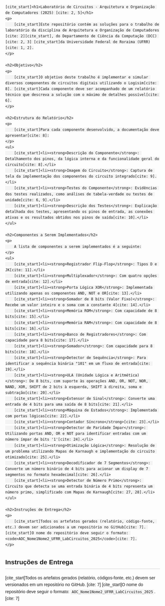 <!DOCTYPE html>
<html lang="pt-BR">
<head>
    <meta charset="UTF-8">
    <meta name="viewport" content="width=device-width, initial-scale=1.0">
    <title>Laboratório de Circuitos - AOC</title>
    <style>
        body {
            font-family: sans-serif;
            line-height: 1.6;
            margin: 2em;
        }
        h1, h2 {
            border-bottom: 1px solid #ccc;
            padding-bottom: 5px;
        }
        code {
            background-color: #f4f4f4;
            padding: 2px 4px;
            border-radius: 3px;
        }
        ul {
            padding-left: 20px;
        }
    </style>
</head>
<body>

    [cite_start]<h1>Laboratório de Circuitos - Arquitetura e Organização de Computadores (2025) [cite: 2, 5]</h1>
    <p>
        [cite_start]Este repositório contém as soluções para o trabalho de laboratório da disciplina de Arquitetura e Organização de Computadores [cite: 2][cite_start], do Departamento de Ciência da Computação (DCC) [cite: 2, 3] [cite_start]da Universidade Federal de Roraima (UFRR)[cite: 1, 2].
    </p>

    <h2>Objetivo</h2>
    <p>
        [cite_start]O objetivo deste trabalho é implementar e simular diversos componentes de circuitos digitais utilizando o Logisim[cite: 8]. [cite_start]Cada componente deve ser acompanhado de um relatório técnico que descreva a solução com o máximo de detalhes possível[cite: 6].
    </p>

    <h2>Estrutura do Relatório</h2>
    <p>
        [cite_start]Para cada componente desenvolvido, a documentação deve apresentar[cite: 8]:
    </p>
    <ul>
        [cite_start]<li><strong>Descrição do Componente</strong>: Detalhamento dos pinos, da lógica interna e da funcionalidade geral do circuito[cite: 8].</li>
        [cite_start]<li><strong>Imagem do Circuito</strong>: Captura de tela da implementação dos componentes do circuito integrado[cite: 9].</li>
        [cite_start]<li><strong>Testes do Componente</strong>: Evidências dos testes realizados, como análises de tabela-verdade ou testes de unidade[cite: 6, 9].</li>
        [cite_start]<li><strong>Descrição dos Testes</strong>: Explicação detalhada dos testes, apresentando os pinos de entrada, as conexões ativas e os resultados obtidos nos pinos de saída[cite: 10].</li>
    </ul>

    <h2>Componentes a Serem Implementados</h2>
    <p>
        A lista de componentes a serem implementados é a seguinte:
    </p>
    <ul>
        [cite_start]<li><strong>Registrador Flip-Flop</strong>: Tipos D e JK[cite: 11].</li>
        [cite_start]<li><strong>Multiplexador</strong>: Com quatro opções de entrada[cite: 12].</li>
        [cite_start]<li><strong>Porta Lógica XOR</strong>: Implementada utilizando apenas os componentes AND, NOT e OR[cite: 13].</li>
        [cite_start]<li><strong>Somador de 8 bits (Valor Fixo)</strong>: Recebe um valor inteiro e o soma com a constante 4[cite: 14].</li>
        [cite_start]<li><strong>Memória ROM</strong>: Com capacidade de 8 bits[cite: 15].</li>
        [cite_start]<li><strong>Memória RAM</strong>: Com capacidade de 8 bits[cite: 16].</li>
        [cite_start]<li><strong>Banco de Registradores</strong>: Com capacidade para 8 bits[cite: 17].</li>
        [cite_start]<li><strong>Somador</strong>: Com capacidade para 8 bits[cite: 18].</li>
        [cite_start]<li><strong>Detector de Sequência</strong>: Para identificar a sequência binária "101" em um fluxo de entrada[cite: 19].</li>
        [cite_start]<li><strong>ULA (Unidade Lógica e Aritmética)</strong>: De 8 bits, com suporte às operações AND, OR, NOT, NOR, NAND, XOR, SHIFT de 2 bits à esquerda, SHIFT à direita, soma e subtração[cite: 20].</li>
        [cite_start]<li><strong>Extensor de Sinal</strong>: Converte uma entrada de 4 bits para uma saída de 8 bits[cite: 21].</li>
        [cite_start]<li><strong>Máquina de Estados</strong>: Implementada com portas lógicas[cite: 22].</li>
        [cite_start]<li><strong>Contador Síncrono</strong>[cite: 23].</li>
        [cite_start]<li><strong>Detector de Paridade Ímpar</strong>: Utilizando portas AND, OR e NOT para identificar entradas com um número ímpar de bits '1'[cite: 24].</li>
        [cite_start]<li><strong>Otimização Lógica</strong>: Resolução de um problema utilizando Mapas de Karnaugh e implementação do circuito otimizado[cite: 25].</li>
        [cite_start]<li><strong>Decodificador de 7 Segmentos</strong>: Converte um número binário de 4 bits para acionar um display de 7 segmentos no formato hexadecimal[cite: 26].</li>
        [cite_start]<li><strong>Detector de Número Primo</strong>: Circuito que detecta se uma entrada binária de 4 bits representa um número primo, simplificado com Mapas de Karnaugh[cite: 27, 28].</li>
    </ul>

    <h2>Instruções de Entrega</h2>
    <p>
        [cite_start]Todos os artefatos gerados (relatório, código-fonte, etc.) devem ser adicionados a um repositório no GitHub[cite: 7]. [cite_start]O nome do repositório deve seguir o formato: <code>AOC_Nome1Nome2_UFRR_LabCircuitos_2025</code>[cite: 7].
    </p>

</body>
</html>

## Instruções de Entrega

[cite_start]Todos os artefatos gerados (relatório, códigos-fonte, etc.) devem ser versionados em um repositório no GitHub. [cite: 7] [cite_start]O nome do repositório deve seguir o formato: `AOC_Nome1Nome2_UFRR_LabCircuitos_2025`. [cite: 7]
